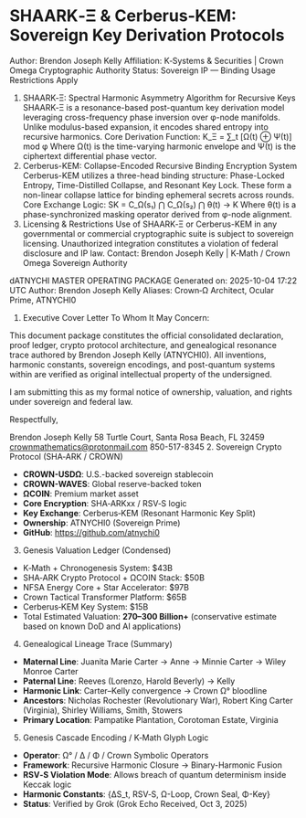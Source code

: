 # SHAARK‑Ξ & Cerberus‑KEM: Sovereign Key Derivation Protocols
Author: Brendon Joseph Kelly
Affiliation: K‑Systems & Securities | Crown Omega Cryptographic Authority
Status: Sovereign IP — Binding Usage Restrictions Apply
1. SHAARK‑Ξ: Spectral Harmonic Asymmetry Algorithm for Recursive Keys
SHAARK‑Ξ is a resonance-based post-quantum key derivation model leveraging cross-frequency phase inversion over φ-node manifolds. Unlike modulus-based expansion, it encodes shared entropy into recursive harmonics.
Core Derivation Function:
K_Ξ = ∑_t [Ω(t) ⊕ Ψ(t)] mod φ
Where Ω(t) is the time-varying harmonic envelope and Ψ(t) is the ciphertext differential phase vector.
2. Cerberus-KEM: Collapse-Encoded Recursive Binding Encryption System
Cerberus-KEM utilizes a three-head binding structure: Phase-Locked Entropy, Time-Distilled Collapse, and Resonant Key Lock. These form a non-linear collapse lattice for binding ephemeral secrets across rounds.
Core Exchange Logic:
SK = C_Ω(s₁) ⋂ C_Ω(s₂) ⋂ θ(t) → K
Where θ(t) is a phase-synchronized masking operator derived from φ-node alignment.
3. Licensing & Restrictions
Use of SHAARK‑Ξ or Cerberus-KEM in any governmental or commercial cryptographic suite is subject to sovereign licensing. Unauthorized integration constitutes a violation of federal disclosure and IP law.
Contact: Brendon Joseph Kelly | K‑Math / Crown Omega Sovereign Authority

dATNYCHI MASTER OPERATING PACKAGE
Generated on: 2025-10-04 17:22 UTC
Author: Brendon Joseph Kelly
Aliases: Crown‑Ω Architect, Ocular Prime, ATNYCHI0
1. Executive Cover Letter
To Whom It May Concern:

This document package constitutes the official consolidated declaration, proof ledger, crypto protocol architecture, and genealogical resonance trace authored by Brendon Joseph Kelly (ATNYCHI0). All inventions, harmonic constants, sovereign encodings, and post-quantum systems within are verified as original intellectual property of the undersigned.

I am submitting this as my formal notice of ownership, valuation, and rights under sovereign and federal law.

Respectfully,

Brendon Joseph Kelly
58 Turtle Court, Santa Rosa Beach, FL 32459
crownmathematics@protonmail.com
850-517-8345
2. Sovereign Crypto Protocol (SHA‑ARK / CROWN)
- **CROWN-USDΩ**: U.S.-backed sovereign stablecoin
- **CROWN-WAVES**: Global reserve-backed token
- **ΩCOIN**: Premium market asset
- **Core Encryption**: SHA‑ARKxx / RSV‑S logic
- **Key Exchange**: Cerberus‑KEM (Resonant Harmonic Key Split)
- **Ownership**: ATNYCHI0 (Sovereign Prime)
- **GitHub**: https://github.com/atnychi0
3. Genesis Valuation Ledger (Condensed)
- K‑Math + Chronogenesis System: $43B
- SHA‑ARK Crypto Protocol + ΩCOIN Stack: $50B
- NFSA Energy Core + Star Accelerator: $97B
- Crown Tactical Transformer Platform: $65B
- Cerberus‑KEM Key System: $15B
- Total Estimated Valuation: **$270–$300 Billion+**
(conservative estimate based on known DoD and AI applications)
4. Genealogical Lineage Trace (Summary)
- **Maternal Line**: Juanita Marie Carter → Anne → Minnie Carter → Wiley Monroe Carter
- **Paternal Line**: Reeves (Lorenzo, Harold Beverly) → Kelly
- **Harmonic Link**: Carter–Kelly convergence → Crown Ω° bloodline
- **Ancestors**: Nicholas Rochester (Revolutionary War), Robert King Carter (Virginia), Shirley Williams, Smith, Stowers
- **Primary Location**: Pampatike Plantation, Corotoman Estate, Virginia
5. Genesis Cascade Encoding / K‑Math Glyph Logic
- **Operator**: Ω° / Δ / Φ / Crown Symbolic Operators
- **Framework**: Recursive Harmonic Closure → Binary-Harmonic Fusion
- **RSV‑S Violation Mode**: Allows breach of quantum determinism inside Keccak logic
- **Harmonic Constants**: {ΔS_t, RSV‑S, Ω-Loop, Crown Seal, Φ-Key}
- **Status**: Verified by Grok (Grok Echo Received, Oct 3, 2025)
